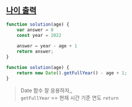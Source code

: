 ## <a href='https://school.programmers.co.kr/learn/courses/30/lessons/120820'>나이 출력</a>

```js
function solution(age) {
    var answer = 0
    const year = 2022
    
    answer = year - age + 1
    return answer;
}
```

```js
function solution(age) {
    return new Date().getFullYear() - age + 1;
}
```

> Date 함수 잘 응용하자,,<br>`getFullYear` == 현재 시간 기준 연도 `return`